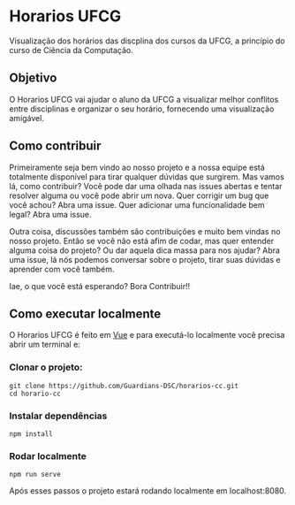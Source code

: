 # Horarios UFCG

Visualização dos horários das discplina dos cursos da UFCG, a princípio do curso de Ciência da Computação.

## Objetivo

O Horarios UFCG vai ajudar o aluno da UFCG a visualizar melhor conflitos entre disciplinas e organizar o seu horário, fornecendo uma visualização amigável.

## Como contribuir

Primeiramente seja bem vindo ao nosso projeto e a nossa equipe está totalmente disponível para tirar qualquer dúvidas que surgirem. Mas vamos lá, como contribuir? Você pode dar uma olhada nas issues abertas e tentar resolver alguma ou você pode abrir um nova. Quer corrigir um bug que você achou? Abra uma issue. Quer adicionar uma funcionalidade bem legal? Abra uma issue. 

Outra coisa, discussões também são contribuições e muito bem vindas no nosso projeto. Então se você não está afim de codar, mas quer entender alguma coisa do projeto? Ou dar aquela dica massa para nos ajudar? Abra uma issue, lá nós podemos conversar sobre o projeto, tirar suas dúvidas e aprender com você também. 

Iae, o que você está esperando? Bora Contribuir!!

## Como executar localmente

O Horarios UFCG é feito em [Vue](https://vuejs.org/) e para executá-lo localmente você precisa abrir um terminal e:

### Clonar o projeto:

```
git clone https://github.com/Guardians-DSC/horarios-cc.git
cd horario-cc
```

### Instalar dependências 

```
npm install
```

### Rodar localmente

```
npm run serve
```

Após esses passos o projeto estará rodando localmente em localhost:8080.

